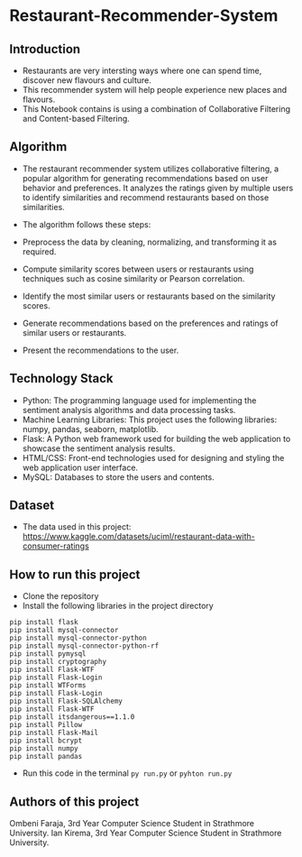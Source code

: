 # Restaurant-Recommender-System
## Introduction
* Restaurants are very intersting ways where one can spend time, discover new flavours and culture.
* This recommender system will help people experience new places and flavours.
* This Notebook contains is using a combination of Collaborative Filtering and Content-based Filtering.

## Algorithm
* The restaurant recommender system utilizes collaborative filtering, a popular algorithm for generating recommendations based on user behavior and preferences. It analyzes the ratings given by multiple users to identify similarities and recommend restaurants based on those similarities.

* The algorithm follows these steps:
* Preprocess the data by cleaning, normalizing, and transforming it as required.
* Compute similarity scores between users or restaurants using techniques such as cosine similarity or Pearson correlation.
* Identify the most similar users or restaurants based on the similarity scores.
* Generate recommendations based on the preferences and ratings of similar users or restaurants.
* Present the recommendations to the user.

## Technology Stack
* Python: The programming language used for implementing the sentiment analysis algorithms and data processing tasks.
* Machine Learning Libraries: This project uses the following libraries: numpy, pandas, seaborn, matplotlib.
* Flask: A Python web framework used for building the web application to showcase the sentiment analysis results.
* HTML/CSS: Front-end technologies used for designing and styling the web application user interface.
* MySQL: Databases to store the users and contents.

## Dataset
* The data used in this project: https://www.kaggle.com/datasets/uciml/restaurant-data-with-consumer-ratings

## How to run this project
* Clone the repository
* Install the following libraries in the project directory
```
pip install flask
pip install mysql-connector
pip install mysql-connector-python
pip install mysql-connector-python-rf
pip install pymysql
pip install cryptography
pip install Flask-WTF
pip install Flask-Login
pip install WTForms
pip install Flask-Login
pip install Flask-SQLAlchemy
pip install Flask-WTF
pip install itsdangerous==1.1.0
pip install Pillow
pip install Flask-Mail
pip install bcrypt
pip install numpy
pip install pandas
````
* Run this code in the terminal `py run.py` or `pyhton run.py`

## Authors of this project
Ombeni Faraja, 3rd Year Computer Science Student in Strathmore University.
Ian Kirema, 3rd Year Computer Science Student in Strathmore University.

